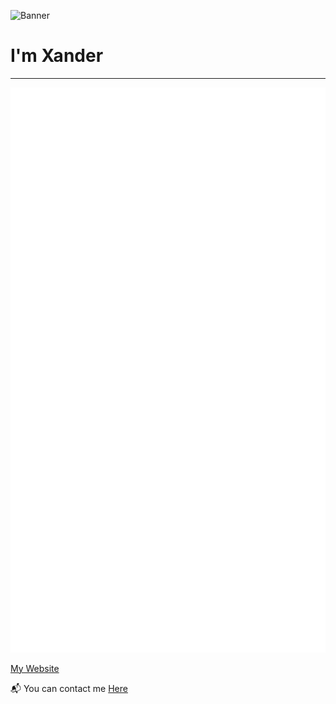 ![Banner](https://i.ibb.co/sKJsN59/bannerimage.jpg)


# **I'm Xander**

---

![Metrics](/github-metrics.svg)

[My Website](https://www.xanderstokes.com)

:mailbox_with_mail: You can contact me [Here](mailto:github@XanderStokes.com?subject=Contacting%20You%20From%20Github!)

